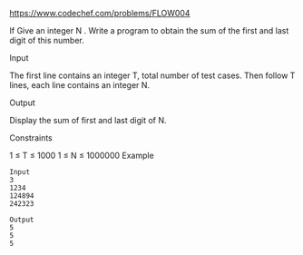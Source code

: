 https://www.codechef.com/problems/FLOW004

If Give an integer N . Write a program to obtain the sum of the first and last digit of this number.

Input

The first line contains an integer T, total number of test cases. Then follow T lines, each line contains an integer N.

Output

Display the sum of first and last digit of N.

Constraints

1 ≤ T ≤ 1000
1 ≤ N ≤ 1000000
Example
```
Input
3 
1234
124894
242323

Output
5
5
5
```
